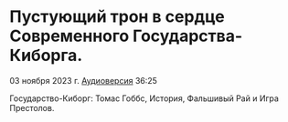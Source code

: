 # Пустующий трон в сердце Современного Государства-Киборга.

03 ноября 2023 г. [Аудиоверсия](https://www.youtube.com/watch?v=B9I-Y-7zAYE) 36:25

Государство-Киборг: Томас Гоббс, История, Фальшивый Рай и Игра Престолов.
